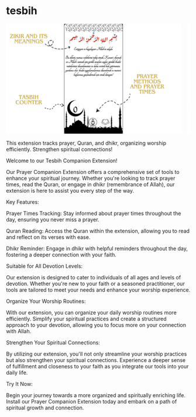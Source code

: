 # tesbih

<div style="overflow-x: auto; white-space: nowrap;">
  <img src="1.png" style="width: auto; height: 300px; margin-right: 10px;">
  <img src="2.png" style="width: auto; height: 300px; margin-right: 10px;">
</div>



This extension tracks prayer, Quran, and dhikr, organizing worship efficiently. Strengthen spiritual connections!

Welcome to our Tesbih Companion Extension!

Our Prayer Companion Extension offers a comprehensive set of tools to enhance your spiritual journey. Whether you're looking to track prayer times, read the Quran, or engage in dhikr (remembrance of Allah), our extension is here to assist you every step of the way.

Key Features:

Prayer Times Tracking: Stay informed about prayer times throughout the day, ensuring you never miss a prayer.

Quran Reading: Access the Quran within the extension, allowing you to read and reflect on its verses with ease.

Dhikr Reminder: Engage in dhikr with helpful reminders throughout the day, fostering a deeper connection with your faith.

Suitable for All Devotion Levels:

Our extension is designed to cater to individuals of all ages and levels of devotion. Whether you're new to your faith or a seasoned practitioner, our tools are tailored to meet your needs and enhance your worship experience.

Organize Your Worship Routines:

With our extension, you can organize your daily worship routines more efficiently. Simplify your spiritual practices and create a structured approach to your devotion, allowing you to focus more on your connection with Allah.

Strengthen Your Spiritual Connections:

By utilizing our extension, you'll not only streamline your worship practices but also strengthen your spiritual connections. Experience a deeper sense of fulfillment and closeness to your faith as you integrate our tools into your daily life.

Try It Now:

Begin your journey towards a more organized and spiritually enriching life. Install our Prayer Companion Extension today and embark on a path of spiritual growth and connection.
